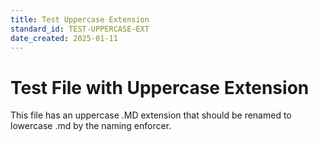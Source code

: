 ```yaml
---
title: Test Uppercase Extension
standard_id: TEST-UPPERCASE-EXT
date_created: 2025-01-11
---
```


# Test File with Uppercase Extension

This file has an uppercase .MD extension that should be renamed to lowercase .md by the naming enforcer. 
